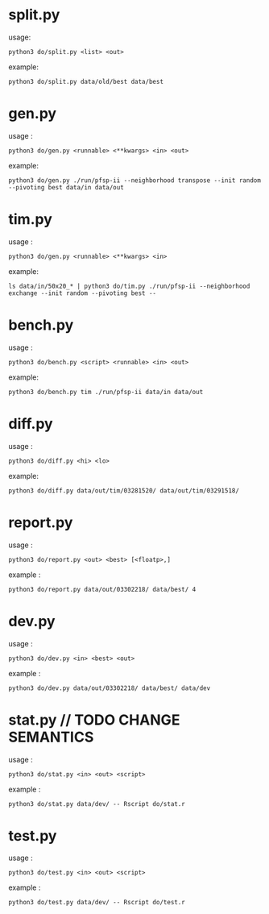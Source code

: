 



split.py
==


usage:

	python3 do/split.py <list> <out>


example:
	
	python3 do/split.py data/old/best data/best




gen.py
==


usage :

	python3 do/gen.py <runnable> <**kwargs> <in> <out>


example:

	python3 do/gen.py ./run/pfsp-ii --neighborhood transpose --init random --pivoting best data/in data/out




tim.py
==


usage :

	python3 do/gen.py <runnable> <**kwargs> <in>


example:

	ls data/in/50x20_* | python3 do/tim.py ./run/pfsp-ii --neighborhood exchange --init random --pivoting best --




bench.py
==


usage :

	python3 do/bench.py <script> <runnable> <in> <out>


example:

	python3 do/bench.py tim ./run/pfsp-ii data/in data/out




diff.py
==


usage :

	python3 do/diff.py <hi> <lo>


example:

	python3 do/diff.py data/out/tim/03281520/ data/out/tim/03291518/




report.py
==


usage :

	python3 do/report.py <out> <best> [<floatp>,]


example :

	python3 do/report.py data/out/03302218/ data/best/ 4




dev.py
==


usage :

	python3 do/dev.py <in> <best> <out>


example :

	python3 do/dev.py data/out/03302218/ data/best/ data/dev




stat.py // TODO CHANGE SEMANTICS
==


usage :

	python3 do/stat.py <in> <out> <script>


example :

	python3 do/stat.py data/dev/ -- Rscript do/stat.r



test.py
==


usage :

	python3 do/test.py <in> <out> <script>


example :

	python3 do/test.py data/dev/ -- Rscript do/test.r